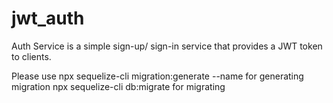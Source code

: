 # jwt_auth

Auth Service is a simple sign-up/ sign-in service that provides a JWT token to clients.

Please use 
    npx sequelize-cli migration:generate --name <migration name prefix> for generating migration
    npx sequelize-cli db:migrate for migrating
